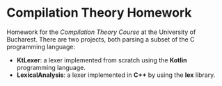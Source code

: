 # Compilation Theory Homework

Homework for the *Compilation Theory Course* at the University of Bucharest. There are two projects, both parsing a subset of the C programming language:
* **KtLexer**: a lexer implemented from scratch using the **Kotlin** programming language.
* **LexicalAnalysis**: a lexer implemented in **C++** by using the **lex** library.
